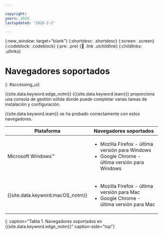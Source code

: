 ```yaml
---

copyright:
years: 2020
lastupdated: "2020-2-2"

---
```


{:new_window: target="blank"}
{:shortdesc: .shortdesc}
{:screen: .screen}
{:codeblock: .codeblock}
{:pre: .pre}
{:child: .link .ulchildlink}
{:childlinks: .ullinks}

# Navegadores soportados
{: #accessing_ui}

{{site.data.keyword.edge_notm}} ({{site.data.keyword.ieam}}) proporciona una consola de gestión sólida donde puede completar varias tareas de instalación y configuración.

{{site.data.keyword.ieam}} se ha probado correctamente con estos navegadores.

|Plataforma|Navegadores soportados|
|--------|------------------|
|Microsoft Windows™|<ul><li>Mozilla Firefox - última versión para Windows</li><li>Google Chrome - última versión para Windows</li></ul>|
|{{site.data.keyword.macOS_notm}}|<ul><li>Mozilla Firefox - última versión para Mac</li><li>Google Chrome - última versión para Mac</li></ul>|
{: caption="Tabla 1. Navegadores soportados en {{site.data.keyword.edge_notm}}" caption-side="top"}
